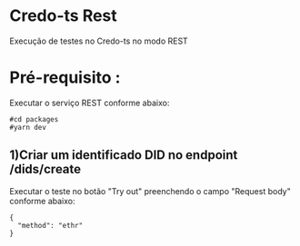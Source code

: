 # Credo-ts Rest

Execução de testes no Credo-ts no modo REST

# Pré-requisito : 
Executar o serviço REST conforme abaixo:

```
#cd packages
#yarn dev
```

## 1)Criar um identificado DID no endpoint /dids/create

Executar o teste no botão "Try out" preenchendo o campo "Request body" conforme abaixo:

```
{
  "method": "ethr"
}
```
